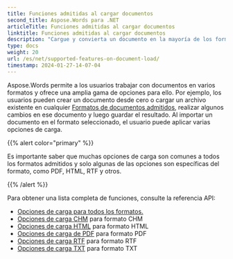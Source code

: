 ```yaml
---
title: Funciones admitidas al cargar documentos
second_title: Aspose.Words para .NET
articleTitle: Funciones admitidas al cargar documentos
linktitle: Funciones admitidas al cargar documentos
description: "Cargue y convierta un documento en la mayoría de los formatos populares y admite muchas funciones de Microsoft Word usando C#."
type: docs
weight: 20
url: /es/net/supported-features-on-document-load/
timestamp: 2024-01-27-14-07-04
---
```


Aspose.Words permite a los usuarios trabajar con documentos en varios formatos y ofrece una amplia gama de opciones para ello. Por ejemplo, los usuarios pueden crear un documento desde cero o cargar un archivo existente en cualquier [Formatos de documentos admitidos](/words/es/net/supported-document-formats/), realizar algunos cambios en ese documento y luego guardar el resultado. Al importar un documento en el formato seleccionado, el usuario puede aplicar varias opciones de carga.

{{% alert color="primary" %}}

Es importante saber que muchas opciones de carga son comunes a todos los formatos admitidos y solo algunas de las opciones son específicas del formato, como PDF, HTML, RTF y otros.

{{% /alert %}}

Para obtener una lista completa de funciones, consulte la referencia API:

- [Opciones de carga para todos los formatos.](https://reference.aspose.com/words/es/net/aspose.words.loading/loadoptions/)
- [Opciones de carga CHM](https://reference.aspose.com/words/es/net/aspose.words.loading/chmloadoptions/) para formato CHM
- [Opciones de carga HTML](https://reference.aspose.com/words/es/net/aspose.words.loading/htmlloadoptions/) para formato HTML
- [Opciones de carga de PDF](https://reference.aspose.com/words/es/net/aspose.words.loading/pdfloadoptions/) para formato PDF
- [Opciones de carga RTF](https://reference.aspose.com/words/es/net/aspose.words.loading/rtfloadoptions/) para formato RTF
- [Opciones de carga TXT](https://reference.aspose.com/words/es/net/aspose.words.loading/txtloadoptions/) para formato TXT
